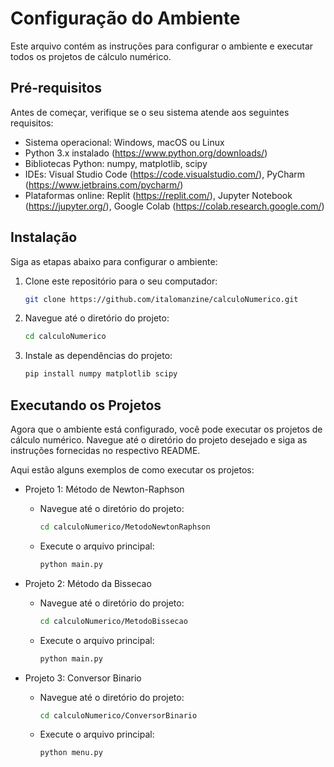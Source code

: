 # Configuração do Ambiente

Este arquivo contém as instruções para configurar o ambiente e executar todos os projetos de cálculo numérico.

## Pré-requisitos

Antes de começar, verifique se o seu sistema atende aos seguintes requisitos:

- Sistema operacional: Windows, macOS ou Linux
- Python 3.x instalado (https://www.python.org/downloads/)
- Bibliotecas Python: numpy, matplotlib, scipy
- IDEs: Visual Studio Code (https://code.visualstudio.com/), PyCharm (https://www.jetbrains.com/pycharm/)
- Plataformas online: Replit (https://replit.com/), Jupyter Notebook (https://jupyter.org/), Google Colab (https://colab.research.google.com/)

## Instalação

Siga as etapas abaixo para configurar o ambiente:

1. Clone este repositório para o seu computador:

    ```bash
    git clone https://github.com/italomanzine/calculoNumerico.git
    ```

2. Navegue até o diretório do projeto:

    ```bash
    cd calculoNumerico
    ```           

3. Instale as dependências do projeto:

    ```bash
    pip install numpy matplotlib scipy
    ```

## Executando os Projetos

Agora que o ambiente está configurado, você pode executar os projetos de cálculo numérico. Navegue até o diretório do projeto desejado e siga as instruções fornecidas no respectivo README.

Aqui estão alguns exemplos de como executar os projetos:

- Projeto 1: Método de Newton-Raphson
    - Navegue até o diretório do projeto:
        ```bash
        cd calculoNumerico/MetodoNewtonRaphson
        ```
    - Execute o arquivo principal:
        ```bash
        python main.py
        ```

- Projeto 2: Método da Bissecao
    - Navegue até o diretório do projeto:
        ```bash
        cd calculoNumerico/MetodoBissecao
        ```
    - Execute o arquivo principal:
        ```bash
        python main.py
        ```

- Projeto 3: Conversor Binario
    - Navegue até o diretório do projeto:
        ```bash
        cd calculoNumerico/ConversorBinario
        ```
    - Execute o arquivo principal:
        ```bash
        python menu.py
        ```
